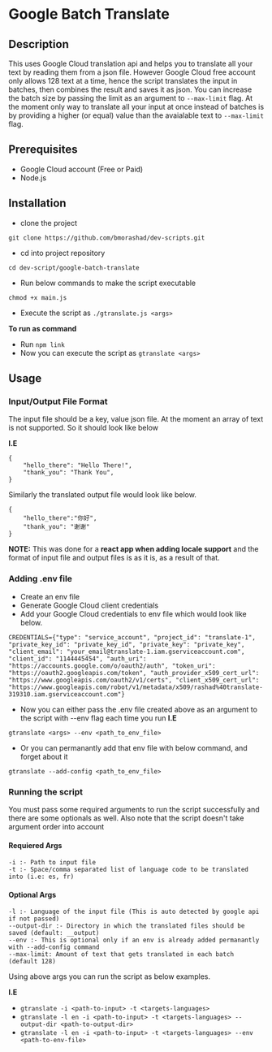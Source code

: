 # Google Batch Translate

## Description

This uses Google Cloud translation api and helps you to translate all your text by reading them from a json file.
However Google Cloud free account only allows 128 text at a time, hence the script translates the input in batches,
then combines the result and saves it as json. You can increase the batch size by passing the limit as an argument to `--max-limit` flag. 
At the moment only way to translate all your input at once instead of batches is by providing a
higher (or equal) value than the avaialable text to `--max-limit` flag.

## Prerequisites

- Google Cloud account (Free or Paid)
- Node.js

## Installation

- clone the project
```
git clone https://github.com/bmorashad/dev-scripts.git
```
- cd into project repository
```
cd dev-script/google-batch-translate
```
- Run below commands to make the script executable
```
chmod +x main.js
```
- Execute the script as `./gtranslate.js <args>`

**To run as command**

- Run `npm link`
- Now you can execute the script as `gtranslate <args>`

## Usage

### Input/Output File Format

The input file should be a key, value json file. At the moment an array of text is not supported. So it should look like below

**I.E**
```
{
	"hello_there": "Hello There!",
	"thank_you": "Thank You",
}

```
Similarly the translated output file would look like below.

```
{
	"hello_there":"你好",
	"thank_you": "谢谢"
}

```

**NOTE:** This was done for a **react app when adding locale support** and the format of input file and
output files is as it is, as a result of that.



### Adding .env file

- Create an env file
- Generate Google Cloud client credentials 
- Add your Google Cloud credentials to env file which would look like below.
```
CREDENTIALS={"type": "service_account", "project_id": "translate-1", "private_key_id": "private_key_id", "private_key": "private_key", "client_email": "your_email@translate-1.iam.gserviceaccount.com", "client_id": "1144445454", "auth_uri": "https://accounts.google.com/o/oauth2/auth", "token_uri": "https://oauth2.googleapis.com/token", "auth_provider_x509_cert_url": "https://www.googleapis.com/oauth2/v1/certs", "client_x509_cert_url": "https://www.googleapis.com/robot/v1/metadata/x509/rashad%40translate-319310.iam.gserviceaccount.com"}
```
- Now you can either pass the .env file created above as an argument to the script with --env flag each time you run
**I.E**
```
gtranslate <args> --env <path_to_env_file>

```
- Or you can permanantly add that env file with below command, and forget about it
```
gtranslate --add-config <path_to_env_file>
```

### Running the script

You must pass some required arguments to run the script successfully and there are some optionals as well. 
Also note that the script doesn't take argument order into account

#### Requiered Args

```
-i :- Path to input file
-t :- Space/comma separated list of language code to be translated into (i.e: es, fr)
```

#### Optional Args

```
-l :- Language of the input file (This is auto detected by google api if not passed)
--output-dir :- Directory in which the translated files should be saved (default: __output)
--env :- This is optional only if an env is already added permanantly with --add-config command
--max-limit: Amount of text that gets translated in each batch (default 128) 
```

Using above args you can run the script as below examples.

**I.E**
- `gtranslate -i <path-to-input> -t <targets-languages>`
- `gtranslate -l en -i <path-to-input> -t <targets-languages> --output-dir <path-to-output-dir>`
- `gtranslate -l en -i <path-to-input> -t <targets-languages> --env <path-to-env-file>`
